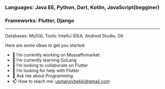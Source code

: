 ### Languages: Java EE, Python, Dart, Kotlin, JavaScript(begginer)
### Frameworks: Flutter, Django
---
Databases: MySQL
Tools: IntelliJ IDEA, Android Studio, Git

Here are some ideas to get you started:

- 🔭 I’m currently working on Mussaffomarket
- 🌱 I’m currently learning GoLang
- 👯 I’m looking to collaborate on Flutter
- 🤔 I’m looking for help with Flutter
- 💬 Ask me about Programming
- 📫 How to reach me: usmanovbekki@gmail.com


